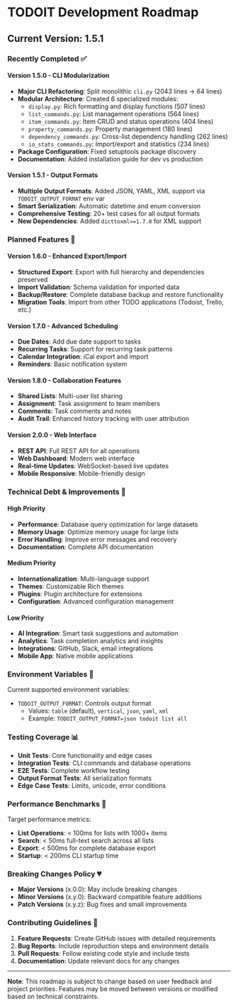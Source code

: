 # TODOIT Development Roadmap

## Current Version: 1.5.1

### Recently Completed ✅

#### Version 1.5.0 - CLI Modularization
- **Major CLI Refactoring**: Split monolithic `cli.py` (2043 lines → 64 lines)
- **Modular Architecture**: Created 6 specialized modules:
  - `display.py`: Rich formatting and display functions (507 lines)
  - `list_commands.py`: List management operations (564 lines)
  - `item_commands.py`: Item CRUD and status operations (404 lines)
  - `property_commands.py`: Property management (180 lines)
  - `dependency_commands.py`: Cross-list dependency handling (262 lines)
  - `io_stats_commands.py`: Import/export and statistics (234 lines)
- **Package Configuration**: Fixed setuptools package discovery
- **Documentation**: Added installation guide for dev vs production

#### Version 1.5.1 - Output Formats
- **Multiple Output Formats**: Added JSON, YAML, XML support via `TODOIT_OUTPUT_FORMAT` env var
- **Smart Serialization**: Automatic datetime and enum conversion
- **Comprehensive Testing**: 20+ test cases for all output formats
- **New Dependencies**: Added `dicttoxml>=1.7.0` for XML support

### Planned Features 🚧

#### Version 1.6.0 - Enhanced Export/Import
- **Structured Export**: Export with full hierarchy and dependencies preserved
- **Import Validation**: Schema validation for imported data
- **Backup/Restore**: Complete database backup and restore functionality
- **Migration Tools**: Import from other TODO applications (Todoist, Trello, etc.)

#### Version 1.7.0 - Advanced Scheduling
- **Due Dates**: Add due date support to tasks
- **Recurring Tasks**: Support for recurring task patterns
- **Calendar Integration**: iCal export and import
- **Reminders**: Basic notification system

#### Version 1.8.0 - Collaboration Features
- **Shared Lists**: Multi-user list sharing
- **Assignment**: Task assignment to team members  
- **Comments**: Task comments and notes
- **Audit Trail**: Enhanced history tracking with user attribution

#### Version 2.0.0 - Web Interface
- **REST API**: Full REST API for all operations
- **Web Dashboard**: Modern web interface
- **Real-time Updates**: WebSocket-based live updates
- **Mobile Responsive**: Mobile-friendly design

### Technical Debt & Improvements 🔧

#### High Priority
- **Performance**: Database query optimization for large datasets
- **Memory Usage**: Optimize memory usage for large lists
- **Error Handling**: Improve error messages and recovery
- **Documentation**: Complete API documentation

#### Medium Priority  
- **Internationalization**: Multi-language support
- **Themes**: Customizable Rich themes
- **Plugins**: Plugin architecture for extensions
- **Configuration**: Advanced configuration management

#### Low Priority
- **AI Integration**: Smart task suggestions and automation
- **Analytics**: Task completion analytics and insights
- **Integrations**: GitHub, Slack, email integrations
- **Mobile App**: Native mobile applications

### Environment Variables 📝

Current supported environment variables:
- `TODOIT_OUTPUT_FORMAT`: Controls output format
  - Values: `table` (default), `vertical`, `json`, `yaml`, `xml`
  - Example: `TODOIT_OUTPUT_FORMAT=json todoit list all`

### Testing Coverage 📊

- **Unit Tests**: Core functionality and edge cases
- **Integration Tests**: CLI commands and database operations  
- **E2E Tests**: Complete workflow testing
- **Output Format Tests**: All serialization formats
- **Edge Case Tests**: Limits, unicode, error conditions

### Performance Benchmarks 🚀

Target performance metrics:
- **List Operations**: < 100ms for lists with 1000+ items
- **Search**: < 50ms full-text search across all lists
- **Export**: < 500ms for complete database export
- **Startup**: < 200ms CLI startup time

### Breaking Changes Policy 💔

- **Major Versions** (x.0.0): May include breaking changes
- **Minor Versions** (x.y.0): Backward compatible feature additions
- **Patch Versions** (x.y.z): Bug fixes and small improvements

### Contributing Guidelines 🤝

1. **Feature Requests**: Create GitHub issues with detailed requirements
2. **Bug Reports**: Include reproduction steps and environment details
3. **Pull Requests**: Follow existing code style and include tests
4. **Documentation**: Update relevant docs for any changes

---

**Note**: This roadmap is subject to change based on user feedback and project priorities. Features may be moved between versions or modified based on technical constraints.